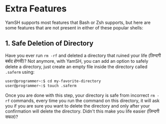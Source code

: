 # Extra Features

YamSH supports most features that Bash or Zsh supports, but here are some features that are not present in either of these popular shells:

## 1. Safe Deletion of Directory

Have you ever run `rm -rf` and deleted a directory that ruined your life (ज़िन्दगी बर्बाद होगयी)? Not anymore, with YamSH, you can add an option to safely delete a directory, just create an empty file inside the directory called `.saferm` using:

```bash
user@programmer~:$ cd my-favorite-directory
user@programmer~:$ touch .saferm
```

Once you are done with this step, your directory is safe from incorrect `rm -rf` commands, every time you run the command on this directory, it will ask you if you are sure you want to delete the directory and only after your confirmation will delete the directory. Didn't this make you life easier (ज़िन्दगी सफल)?
